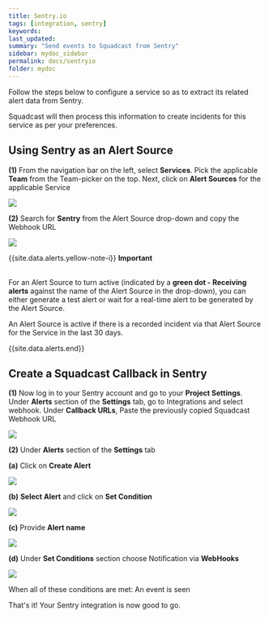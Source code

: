 ```yaml
---
title: Sentry.io
tags: [integration, sentry]
keywords: 
last_updated: 
summary: "Send events to Squadcast from Sentry"
sidebar: mydoc_sidebar
permalink: docs/sentryio
folder: mydoc
---
```


Follow the steps below to configure a service so as to extract its related alert data from Sentry.
 
Squadcast will then process this information to create incidents for this service as per your preferences.

## Using Sentry as an Alert Source

**(1)** From the navigation bar on the left, select **Services**. Pick the applicable **Team** from the Team-picker on the top. Next, click on **Alert Sources** for the applicable Service

![](images/alert_source_1.png)

**(2)** Search for **Sentry** from the Alert Source drop-down and copy the Webhook URL

![](images/sentry_1.png)

{{site.data.alerts.yellow-note-i}}
<b>Important</b><br/><br/>
<p>For an Alert Source to turn active (indicated by a <b>green dot - Receiving alerts</b> against the name of the Alert Source in the drop-down), you can either generate a test alert or wait for a real-time alert to be generated by the Alert Source.</p>
<p>An Alert Source is active if there is a recorded incident via that Alert Source for the Service in the last 30 days.</p>
{{site.data.alerts.end}}

## Create a Squadcast Callback in Sentry

**(1)** Now log in to your Sentry account and go to your **Project Settings**. Under **Alerts** section of the **Settings** tab, go to Integrations and select webhook. Under **Callback URLs**, Paste the previously copied Squadcast Webhook URL

![](images/sentry_2.png)

**(2)** Under **Alerts** section of the **Settings** tab

**(a)** Click on **Create Alert**

![](images/sentry_3.png)

**(b)** **Select Alert** and click on **Set Condition**

![](images/sentry_4.png)

**(c)** Provide **Alert name**

![](images/sentry_5.png)

**(d)** Under **Set Conditions** section choose Notification via **WebHooks**

![](images/sentry_6.png)

When all of these conditions are met: An event is seen


That's it! Your Sentry integration is now good to go.